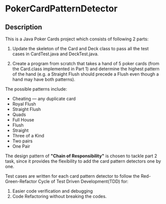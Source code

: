 # PokerCardPatternDetector

## Description

This is a Java Poker Cards project which consists of following 2 parts:

1. Update the skeleton of the Card and Deck class to pass all the test cases in CardTest.java and DeckTest.java.

2. Create a program from scratch that takes a hand of 5 poker cards (from the Card.class implemented in Part 1) and determine the highest
pattern of the hand (e.g. a Straight Flush should precede a Flush even though a hand may have both patterns).

The possible patterns include:
- Cheating — any duplicate card
- Royal Flush
- Straight Flush
- Quads
- Full House
- Flush
- Straight
- Three of a Kind
- Two pairs
- One Pair

The design pattern of **"Chain of Responsibility"** is chosen to tackle part 2 task, since it provides the flexibility to add the card pattern detectors one by one. 

Test cases are written for each card pattern detector to follow the Red-Green-Refactor Cycle of Test Driven Development(TDD) for:
1. Easier code verification and debugging
2. Code Refactoring without breaking the codes.
